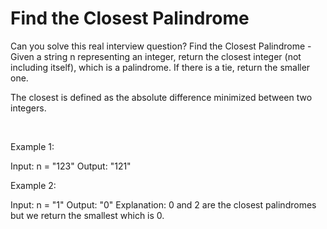 # Find the Closest Palindrome

Can you solve this real interview question? Find the Closest Palindrome - Given a string n representing an integer, return the closest integer (not including itself), which is a palindrome. If there is a tie, return the smaller one.

The closest is defined as the absolute difference minimized between two integers.

 

Example 1:


Input: n = "123"
Output: "121"


Example 2:


Input: n = "1"
Output: "0"
Explanation: 0 and 2 are the closest palindromes but we return the smallest which is 0.